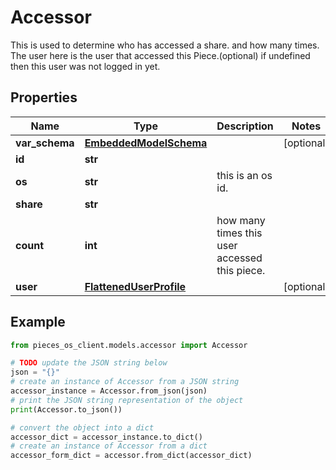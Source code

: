 # Accessor

This is used to determine who has accessed a share. and how many times.  The user here is the user that accessed this Piece.(optional) if undefined then this user was not logged in yet.

## Properties

Name | Type | Description | Notes
------------ | ------------- | ------------- | -------------
**var_schema** | [**EmbeddedModelSchema**](EmbeddedModelSchema) |  | [optional] 
**id** | **str** |  | 
**os** | **str** | this is an os id. | 
**share** | **str** |  | 
**count** | **int** | how many times this user accessed this piece. | 
**user** | [**FlattenedUserProfile**](FlattenedUserProfile) |  | [optional] 

## Example

```python
from pieces_os_client.models.accessor import Accessor

# TODO update the JSON string below
json = "{}"
# create an instance of Accessor from a JSON string
accessor_instance = Accessor.from_json(json)
# print the JSON string representation of the object
print(Accessor.to_json())

# convert the object into a dict
accessor_dict = accessor_instance.to_dict()
# create an instance of Accessor from a dict
accessor_form_dict = accessor.from_dict(accessor_dict)
```


